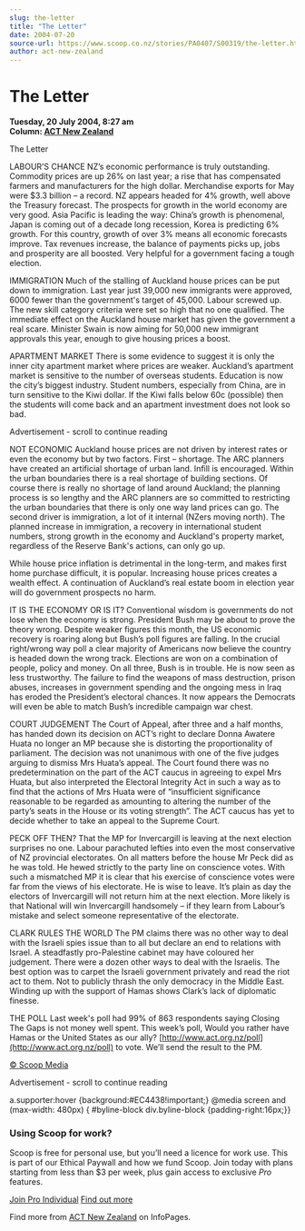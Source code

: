 ```yaml
---
slug: the-letter
title: "The Letter"
date: 2004-07-20
source-url: https://www.scoop.co.nz/stories/PA0407/S00319/the-letter.htm
author: act-new-zealand
---
```

The Letter
==========

**Tuesday, 20 July 2004, 8:27 am**  
**Column: [ACT New Zealand](https://info.scoop.co.nz/ACT_New_Zealand)**

The Letter

  
LABOUR’S CHANCE NZ’s economic performance is truly outstanding. Commodity prices are up 26% on last year; a rise that has compensated farmers and manufacturers for the high dollar. Merchandise exports for May were $3.3 billion – a record. NZ appears headed for 4% growth, well above the Treasury forecast. The prospects for growth in the world economy are very good. Asia Pacific is leading the way: China’s growth is phenomenal, Japan is coming out of a decade long recession, Korea is predicting 6% growth. For this country, growth of over 3% means all economic forecasts improve. Tax revenues increase, the balance of payments picks up, jobs and prosperity are all boosted. Very helpful for a government facing a tough election.

IMMIGRATION Much of the stalling of Auckland house prices can be put down to immigration. Last year just 39,000 new immigrants were approved, 6000 fewer than the government's target of 45,000. Labour screwed up. The new skill category criteria were set so high that no one qualified. The immediate effect on the Auckland house market has given the government a real scare. Minister Swain is now aiming for 50,000 new immigrant approvals this year, enough to give housing prices a boost.

APARTMENT MARKET There is some evidence to suggest it is only the inner city apartment market where prices are weaker. Auckland’s apartment market is sensitive to the number of overseas students. Education is now the city’s biggest industry. Student numbers, especially from China, are in turn sensitive to the Kiwi dollar. If the Kiwi falls below 60c (possible) then the students will come back and an apartment investment does not look so bad.

Advertisement - scroll to continue reading





NOT ECONOMIC Auckland house prices are not driven by interest rates or even the economy but by two factors. First – shortage. The ARC planners have created an artificial shortage of urban land. Infill is encouraged. Within the urban boundaries there is a real shortage of building sections. Of course there is really no shortage of land around Auckland; the planning process is so lengthy and the ARC planners are so committed to restricting the urban boundaries that there is only one way land prices can go. The second driver is immigration, a lot of it internal (NZers moving north). The planned increase in immigration, a recovery in international student numbers, strong growth in the economy and Auckland's property market, regardless of the Reserve Bank's actions, can only go up.

While house price inflation is detrimental in the long-term, and makes first home purchase difficult, it is popular. Increasing house prices creates a wealth effect. A continuation of Auckland’s real estate boom in election year will do government prospects no harm.

IT IS THE ECONOMY OR IS IT? Conventional wisdom is governments do not lose when the economy is strong. President Bush may be about to prove the theory wrong. Despite weaker figures this month, the US economic recovery is roaring along but Bush’s poll figures are falling. In the crucial right/wrong way poll a clear majority of Americans now believe the country is headed down the wrong track. Elections are won on a combination of people, policy and money. On all three, Bush is in trouble. He is now seen as less trustworthy. The failure to find the weapons of mass destruction, prison abuses, increases in government spending and the ongoing mess in Iraq has eroded the President’s electoral chances. It now appears the Democrats will even be able to match Bush’s incredible campaign war chest.

COURT JUDGEMENT The Court of Appeal, after three and a half months, has handed down its decision on ACT’s right to declare Donna Awatere Huata no longer an MP because she is distorting the proportionality of parliament. The decision was not unanimous with one of the five judges arguing to dismiss Mrs Huata’s appeal. The Court found there was no predetermination on the part of the ACT caucus in agreeing to expel Mrs Huata, but also interpreted the Electoral Integrity Act in such a way as to find that the actions of Mrs Huata were of “insufficient significance reasonable to be regarded as amounting to altering the number of the party’s seats in the House or its voting strength”. The ACT caucus has yet to decide whether to take an appeal to the Supreme Court.

PECK OFF THEN? That the MP for Invercargill is leaving at the next election surprises no one. Labour parachuted lefties into even the most conservative of NZ provincial electorates. On all matters before the house Mr Peck did as he was told. He hewed strictly to the party line on conscience votes. With such a mismatched MP it is clear that his exercise of conscience votes were far from the views of his electorate. He is wise to leave. It’s plain as day the electors of Invercargill will not return him at the next election. More likely is that National will win Invercargill handsomely – if they learn from Labour’s mistake and select someone representative of the electorate.

CLARK RULES THE WORLD The PM claims there was no other way to deal with the Israeli spies issue than to all but declare an end to relations with Israel. A steadfastly pro-Palestine cabinet may have coloured her judgement. There were a dozen other ways to deal with the Israelis. The best option was to carpet the Israeli government privately and read the riot act to them. Not to publicly thrash the only democracy in the Middle East. Winding up with the support of Hamas shows Clark’s lack of diplomatic finesse.

THE POLL Last week's poll had 99% of 863 respondents saying Closing The Gaps is not money well spent. This week’s poll, Would you rather have Hamas or the United States as our ally? [http://www.act.org.nz/poll](http://www.act.org.nz/poll) to vote. We’ll send the result to the PM.  

[© Scoop Media](http://www.scoop.co.nz/about/terms.html)  

Advertisement - scroll to continue reading



a.supporter:hover {background:#EC4438!important;} @media screen and (max-width: 480px) { #byline-block div.byline-block {padding-right:16px;}}

### Using Scoop for work?

Scoop is free for personal use, but you’ll need a licence for work use. This is part of our Ethical Paywall and how we fund Scoop. Join today with plans starting from less than $3 per week, plus gain access to exclusive _Pro_ features.  
  
[Join Pro Individual](https://pro.scoop.co.nz/Individual/?from=ProIn24) [Find out more](https://pro.scoop.co.nz/using-scoop-for-work/?from=ProIn24)

Find more from [ACT New Zealand](https://info.scoop.co.nz/ACT_New_Zealand) on InfoPages.